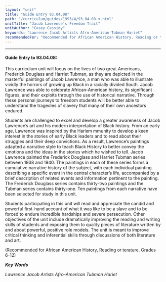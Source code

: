 ```yaml
---
layout: "unit"
title: "Guide Entry 93.04.08"
path: "/curriculum/guides/1993/4/93.04.08.x.html"
unitTitle: "Jacob Lawrence’s Freedom Trail"
unitAuthor: "Casey Cassidy"
keywords: "Lawrence Jacob Artists Afro-American Tubman Hariet"
recommendedFor: "Recommended for African American History, Reading or terature, Grades 6-12"
---
```

<body>
<hr/>
<h4>
Guide Entry to 93.04.08:
</h4>
This curriculum unit will focus on the lives of two great Americans, Frederick Douglass and Harriet Tubman, as they are depicted in the masterful paintings of Jacob Lawrence, a man who was able to illustrate vividly the horrors of growing up Black in a racially divided South.  Jacob Lawrence was able to celebrate African-American history, its significant figures, and their exploits through the use of historical narrative.  Through these personal journeys to freedom students will be better able to understand the tragedies of slavery that many of their own ancestors endured.
<p>
Students are challenged to excel and develop a greater awareness of Jacob Lawrence’s art and his modern interpretation of Black history. From an early age, Lawrence was inspired by the Harlem mmunity to develop a keen interest in the stories of early Black leaders and to read about their struggles and their deep convictions.  As a result, Lawrence’s paintings adapted a narrative style to teach Black History to better convey the emotions and the ideas in the stories which he wished to tell.  Jacob Lawrence painted the Frederick Douglass and Harriet Tubman series between 1938 and 1940.  The paintings in each of these series forms a cumulative narrative history of the subject, with each individual painting describing a specific event in the central character’s life, accompanied by a brief description of related events and information pertinent to the painting.  The Frederick Douglass series contains thirty-two paintings and the Tubman series contains thirty-one.  Ten paintings from each narrative have been selected for study in this unit.
</p>
<p>
Students participating in this unit will read and appreciate the candid and powerful first-hand account of what it was like to be a slave and to be forced to endure incredible hardships and severe persecution.  Other objectives of the unit include dramatically improving the reading and writing skills of students and exposing them to quality pieces of literature written by and about powerful, positive role models.  The unit is meant to improve critical thinking and inferential skills through discussions of both literature and art.
</p>
<p>
(Recommended for African American History, Reading or terature, Grades 6-12)
</p>
<p>
<b>
<i>
Key Words
</i>
</b>
<br/>
</p>
<p>
<i>
Lawrence Jacob Artists Afro-American Tubman Hariet
</i>
</p>
</body>